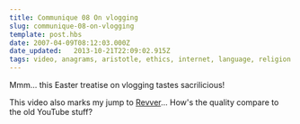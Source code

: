 ```yaml
---
title: Communique 08 On vlogging
slug: communique-08-on-vlogging
template: post.hbs
date: 2007-04-09T08:12:03.000Z
date_updated:   2013-10-21T22:09:02.915Z
tags: video, anagrams, aristotle, ethics, internet, language, religion
---
```


Mmm... this Easter treatise on vlogging tastes sacrilicious!<!--more-->

<script src="http://flash.revver.com/player/1.0/player.js?mediaId:229228;affiliateId:40632;height:392;width:480;" type="text/javascript"></script>

This video also marks my jump to <a href="http://one.revver.com/revver" title="Revver.com">Revver</a>... How's the quality compare to the old YouTube stuff?
